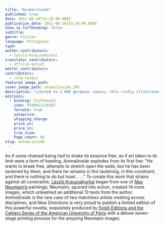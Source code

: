 ```yaml
---
title: "Animalinside"
published: true
date: 2011-06-16T14:28:00.000Z
publication_date: 2011-06-16T14:28:00.000Z
show_in_forthcoming: false
subtitle:
genre: Fiction
language: Portuguese
type:
author_contributors:
  - laszlo-krasznahorkai
translator_contributors:
  - ottilie-mulzet
editor_contributors:
contributors:
  - colm-toibin
featured_image_path:
cover_image_path: animalinside.JPG
description: "Limited to 2,000 gorgeous copies, this richly illustrated, extraordinary novella was created in collaboration with the famed painter Max Neumann. "
editions:
  - binding: Clothbound
    isbn: 9780811219167
    forsale: true
    saleprice:
    shipping_charge:
    price_us:
    price_cn:
    trim_size:
    Page_count: 48
slug: animalinside
---
```


As if some chained being had to shake its essence free, as if art taken to its limit were a form of howling, _Animalinside_ explodes from its first line: "He wants to break free, attempts to stretch open the walls, but he has been tautened by them, and there he remains in this tautening, in this constraint, and there is nothing to do but howl. . . ." To create this work that strains against all constraints, [László Krasznahorkai](http://ndbooks.com/author/laszlo-krasznahorkai) began from one of [Max Neumann’s](http://www.maxneumann.com) paintings; Neumann, spurred into action, created 14 more images, which unleashed an additional 13 texts from the author. _Animalinside_ is the rare case of two matchless artists meeting across disciplines, and New Directions is very proud to publish a limited edition of this powerful novella, exquisitely produced by [Sylph Editions and the Cahiers Series of the American University of Paris](http://www.sylpheditions.com/sylpheditionscahier.html) with a deluxe seven-stage printing process for the amazing Neumann images.


